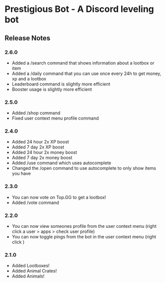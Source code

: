 # Prestigious Bot - A Discord leveling bot

## Release Notes

### 2.6.0

-   Added a /search command that shows information about a lootbox or item
-   Added a /daily command that you can use once every 24h to get money, xp and a lootbox
-   Leaderboard command is slightly more efficient
-   Booster usage is slightly more efficient

### 2.5.0

-   Added /shop command
-   Fixed user context menu profile command

### 2.4.0

-   Added 24 hour 2x XP boost
-   Added 7 day 2x XP boost
-   Added 24 hour 2x money boost
-   Added 7 day 2x money boost
-   Added /use command which uses autocomplete
-   Changed the /open command to use autocomplete to only show items you have

### 2.3.0

-   You can now vote on Top.GG to get a lootbox!
-   Added /vote command

### 2.2.0

-   You can now view someones profile from the user context menu (right click a user > apps > check user profile)
-   You can now toggle pings from the bot in the user context menu (right click )

### 2.1.0

-   Added Lootboxes!
-   Added Animal Crates!
-   Added Animals!
